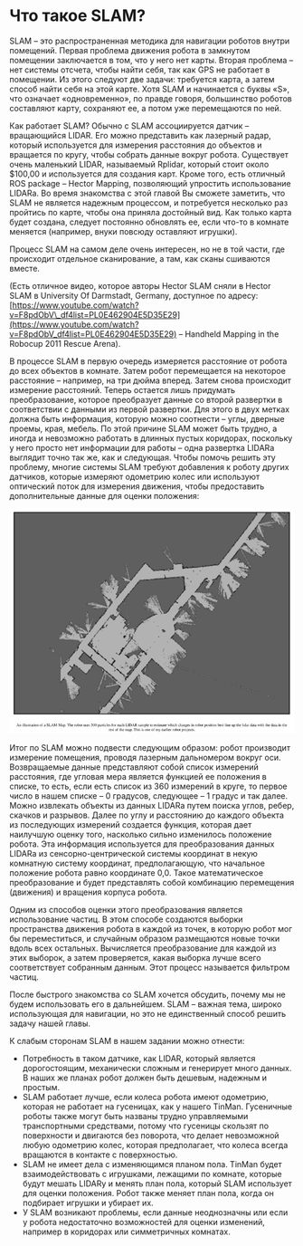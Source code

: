 # Что такое SLAM?

SLAM – это распространенная методика для навигации роботов внутри помещений. Первая проблема движения робота в замкнутом помещении заключается в том, что у него нет карты. Вторая проблема – нет системы отсчета, чтобы найти себя, так как GPS не работает в помещении. Из этого следуют две задачи: требуется карта, а затем способ найти себя на этой карте. Хотя SLAM и начинается с буквы «S», что означает «одновременно», по правде говоря, большинство роботов составляют карту, сохраняют ее, а потом уже перемещаются по ней.

Как работает SLAM? Обычно с SLAM ассоциируется датчик – вращающийся LIDAR. Его можно представить как лазерный радар, который используется для измерения расстояния до объектов и вращается по кругу, чтобы собрать данные вокруг робота. Существует очень маленький LIDAR, называемый Rplidar, который стоит около $100,00 и используется для создания карт. Кроме того, есть отличный ROS package – Hector Mapping, позволяющий упростить использование LIDARа. Во время знакомства с этой главой Вы сможете заметить, что SLAM не является надежным процессом, и потребуется несколько раз пройтись по карте, чтобы она приняла достойный вид. Как только карта будет создана, следует постоянно обновлять ее, если что-то в комнате меняется \(например, внуки повсюду оставляют игрушки\).

Процесс SLAM на самом деле очень интересен, но не в той части, где происходит отдельное сканирование, а там, как сканы сшиваются вместе. 

\(Есть отличное видео, которое авторы Hector SLAM сняли в Hector SLAM в University Of Darmstadt, Germany, доступное по адресу: [https://www.youtube.com/watch?v=F8pdObV\_df4list=PL0E462904E5D35E29](https://www.youtube.com/watch?v=F8pdObV_df4list=PL0E462904E5D35E29) – Handheld Mapping in the Robocup 2011 Rescue Arena\).

В процессе SLAM в первую очередь измеряется расстояние от робота до всех объектов в комнате. Затем робот перемещается на некоторое расстояние – например, на три дюйма вперед. Затем снова происходит измерение расстояний. Теперь остается лишь придумать преобразование, которое преобразует данные со второй развертки в соответствии с данными из первой развертки. Для этого в двух метках должна быть информация, которую можно соотнести – углы, дверные проемы, края, мебель. По этой причине SLAM может быть трудно, а иногда и невозможно работать в длинных пустых коридорах, поскольку у него просто нет информации для работы – одна развертка LIDARа выглядит точно так же, как и следующая. Чтобы помочь решить эту проблему, многие системы SLAM требуют добавления к роботу других датчиков, которые измеряют одометрию колес или используют оптический поток для измерения движения, чтобы предоставить дополнительные данные для оценки положения:

![&#x418;&#x43B;&#x43B;&#x44E;&#x441;&#x442;&#x440;&#x430;&#x446;&#x438;&#x44F; &#x43A;&#x430;&#x440;&#x442;&#x44B; &#x43D;&#x430; &#x43E;&#x441;&#x43D;&#x43E;&#x432;&#x435; SLAM-&#x430;&#x43B;&#x433;&#x43E;&#x440;&#x438;&#x442;&#x43C;&#x430;](.gitbook/assets/1.png)

Итог по SLAM можно подвести следующим образом: робот производит измерение помещения, проводя лазерным дальномером вокруг оси. Возвращаемые данные представляют собой список измерений расстояния, где угловая мера является функцией ее положения в списке, то есть, если есть список из 360 измерений в круге, то первое число в нашем списке – 0 градусов, следующее – 1 градус и так далее. Можно извлекать объекты из данных LIDARа путем поиска углов, ребер, скачков и разрывов. Далее по углу и расстоянию до каждого объекта из последующих измерений создается функция, которая дает наилучшую оценку того, насколько сильно изменилось положение робота. Эта информация используется для преобразования данных LIDARа из сенсорно-центрической системы координат в некую комнатную систему координат, предполагающую, что начальное положение робота равно координате 0,0. Такое математическое преобразование и будет представлять собой комбинацию перемещения \(движения\) и вращения корпуса робота.

Одним из способов оценки этого преобразования является использование частиц. В этом способе создаются выборки пространства движения робота в каждой из точек, в которую робот мог бы переместиться, и случайным образом размещаются новые точки вдоль всех остальных. Вычисляется преобразование для каждой из этих выборок, а затем проверяется, какая выборка лучше всего соответствует собранным данным. Этот процесс называется фильтром частиц.

После быстрого знакомства со SLAM хочется обсудить, почему мы не будем использовать его в дальнейшем. SLAM – важная тема, широко использующая для навигации, но это не единственный способ решить задачу нашей главы.

К слабым сторонам SLAM в нашем задании можно отнести:

* Потребность в таком датчике, как LIDAR, который является дорогостоящим, механически сложным и генерирует много данных. В наших же планах робот должен быть дешевым, надежным и простым. 
* SLAM работает лучше, если колеса робота имеют одометрию, которая не работает на гусеницах, как у нашего TinMan. Гусеничные роботы также могут быть названы трудно управляемыми транспортными средствами, потому что гусеницы скользят по поверхности и двигаются без поворота, что делает невозможной любую одометрию колес, которая предполагает, что колеса всегда вращаются в контакте с поверхностью. 
* SLAM не имеет дела с изменяющимся планом пола. TinMan будет взаимодействовать с игрушками, лежащими по комнате, которые будут мешать LIDARу и менять план пола, который SLAM использует для оценки положения. Робот также меняет план пола, когда он подбирает игрушки и убирает их. 
* У SLAM возникают проблемы, если данные неоднозначны или если у робота недостаточно возможностей для оценки изменений, например в коридорах или симметричных комнатах.

